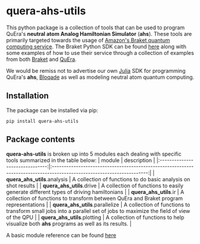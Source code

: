 # quera-ahs-utils
This python package is a collection of tools that can be used to program QuEra's **neutral atom Analog Hamiltonian Simulator** (**ahs**). These tools are primarily targeted towards the usage of [Amazon's Braket quantum computing service](https://aws.amazon.com/braket/). The Braket Python SDK can be found [here](https://github.com/aws/amazon-braket-sdk-python) along with some examples of how to use their service through a collection of examples from both [Braket](https://github.com/aws/amazon-braket-examples/tree/main/examples/analog_hamiltonian_simulation) and [QuEra](https://github.com/QuEraComputing/QuEra-braket-examples). 

We would be remiss not to advertise our own [Julia](https://julialang.org/) SDK for programming QuEra's **ahs**, [Bloqade](https://queracomputing.github.io/Bloqade.jl/dev/) as well as modeling neutral atom quantum computing. 

## Installation
The package can be installed via pip:

    pip install quera-ahs-utils

## Package contents

**quera-ahs-utils** is broken up into 5 modules each dealing with specific tools summarized in the table below:
|              module             |                                                       description                                                      |
|:-------------------------------:|:----------------------------------------------------------------------------------------------------------------------:|
| **quera_ahs_utils**.analysis    | A collection of functions to do basic analysis on shot results                                                         |
| **quera_ahs_utils**.drive       | A collection of functions to easily generate different types of driving hamiltonians                                   |
| **quera_ahs_utils**.ir          | A collection of functions to transform between QuEra and Braket program representations                                |
| **quera_ahs_utils**.parallelize | A collection of functions to transform small jobs into a parallel set of jobs to maximize the field of view of the QPU |
| **quera_ahs_utils**.plotting    | A collection of functions to help visualize both **ahs** programs as well as its results.                              |

A basic module reference can be found [here](https://queracomputing.github.io/quera-ahs-utils/)
